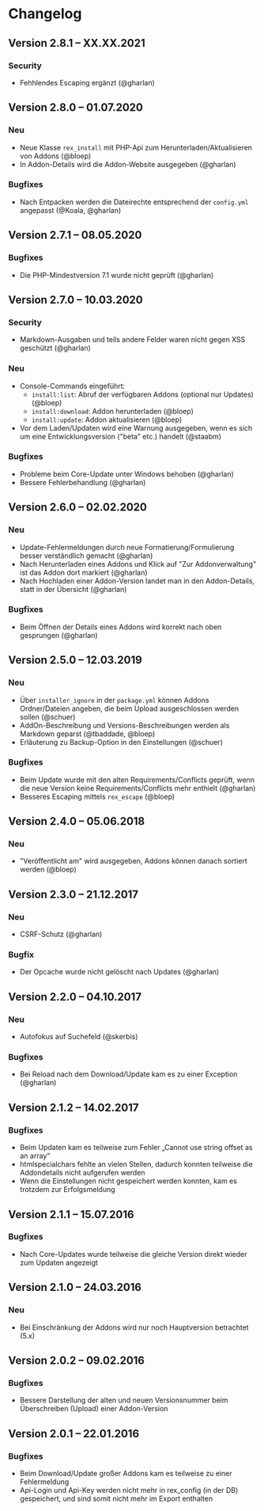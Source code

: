 Changelog
=========

Version 2.8.1 – XX.XX.2021
--------------------------

### Security

* Fehhlendes Escaping ergänzt (@gharlan)


Version 2.8.0 – 01.07.2020
--------------------------

### Neu

* Neue Klasse `rex_install` mit PHP-Api zum Herunterladen/Aktualisieren von Addons (@bloep)
* In Addon-Details wird die Addon-Website ausgegeben (@gharlan)

### Bugfixes

* Nach Entpacken werden die Dateirechte entsprechend der `config.yml` angepasst (@Koala, @gharlan)


Version 2.7.1 – 08.05.2020
--------------------------

### Bugfixes

* Die PHP-Mindestversion 7.1 wurde nicht geprüft (@gharlan)


Version 2.7.0 – 10.03.2020
--------------------------

### Security

* Markdown-Ausgaben und teils andere Felder waren nicht gegen XSS geschützt (@gharlan)

### Neu

* Console-Commands eingeführt:
    - `install:list`: Abruf der verfügbaren Addons (optional nur Updates) (@bloep)
    - `install:download`: Addon herunterladen (@bloep)
    - `install:update`: Addon aktualisieren (@bloep)
* Vor dem Laden/Updaten wird eine Warnung ausgegeben, wenn es sich um eine Entwicklungsversion ("beta" etc.) handelt (@staabm)

### Bugfixes

* Probleme beim Core-Update unter Windows behoben (@gharlan)
* Bessere Fehlerbehandlung (@gharlan)


Version 2.6.0 – 02.02.2020
--------------------------

### Neu

* Update-Fehlermeldungen durch neue Formatierung/Formulierung besser verständlich gemacht (@gharlan)
* Nach Herunterladen eines Addons und Klick auf "Zur Addonverwaltung" ist das Addon dort markiert (@gharlan)
* Nach Hochladen einer Addon-Version landet man in den Addon-Details, statt in der Übersicht (@gharlan)

### Bugfixes

* Beim Öffnen der Details eines Addons wird korrekt nach oben gesprungen (@gharlan)


Version 2.5.0 – 12.03.2019
--------------------------

### Neu

* Über `installer_ignore` in der `package.yml` können Addons Ordner/Dateien angeben, die beim Upload ausgeschlossen werden sollen (@schuer)
* AddOn-Beschreibung und Versions-Beschreibungen werden als Markdown geparst (@tbaddade, @bloep)
* Erläuterung zu Backup-Option in den Einstellungen (@schuer)

### Bugfixes

* Beim Update wurde mit den alten Requirements/Conflicts geprüft, wenn die neue Version keine Requirements/Conflicts mehr enthielt (@gharlan)
* Besseres Escaping mittels `rex_escape` (@bloep)


Version 2.4.0 – 05.06.2018
--------------------------

### Neu

* "Veröffentlicht am" wird ausgegeben, Addons können danach sortiert werden (@bloep)


Version 2.3.0 – 21.12.2017
--------------------------

### Neu

* CSRF-Schutz (@gharlan)

### Bugfix

* Der Opcache wurde nicht gelöscht nach Updates (@gharlan)


Version 2.2.0 – 04.10.2017
--------------------------

### Neu

* Autofokus auf Suchefeld (@skerbis)

### Bugfixes

* Bei Reload nach dem Download/Update kam es zu einer Exception (@gharlan)


Version 2.1.2 – 14.02.2017
--------------------------

### Bugfixes

* Beim Updaten kam es teilweise zum Fehler „Cannot use string offset as an array“
* htmlspecialchars fehlte an vielen Stellen, dadurch konnten teilweise die Addondetails nicht aufgerufen werden
* Wenn die Einstellungen nicht gespeichert werden konnten, kam es trotzdem zur Erfolgsmeldung


Version 2.1.1 – 15.07.2016
--------------------------

### Bugfixes

* Nach Core-Updates wurde teilweise die gleiche Version direkt wieder zum Updaten angezeigt


Version 2.1.0 – 24.03.2016
--------------------------

### Neu

* Bei Einschränkung der Addons wird nur noch Hauptversion betrachtet (5.x)


Version 2.0.2 – 09.02.2016
--------------------------

### Bugfixes

* Bessere Darstellung der alten und neuen Versionsnummer beim Überschreiben (Upload) einer Addon-Version


Version 2.0.1 – 22.01.2016
--------------------------

### Bugfixes

* Beim Download/Update großer Addons kam es teilweise zu einer Fehlermeldung
* Api-Login und Api-Key werden nicht mehr in rex_config (in der DB) gespeichert, und sind somit nicht mehr im Export enthalten
